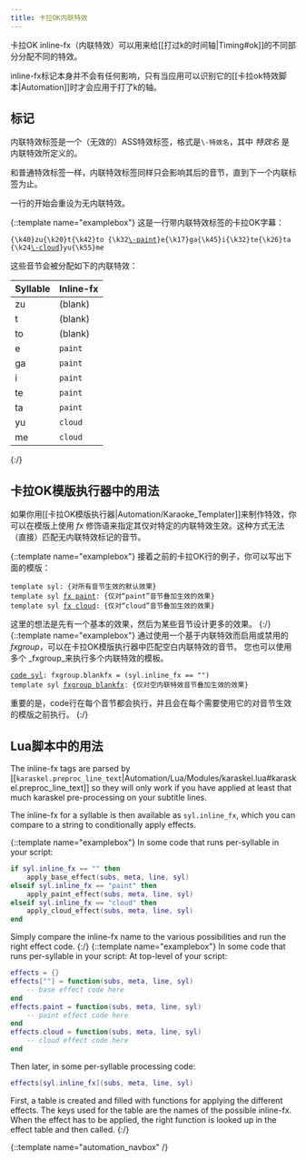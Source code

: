 ```yaml
---
title: 卡拉OK内联特效
---
```

卡拉OK inline-fx（内联特效）可以用来给[[打过k的时间轴|Timing#ok]]的不同部分分配不同的特效。

inline-fx标记本身并不会有任何影响，只有当应用可以识别它的[[卡拉ok特效脚本|Automation]]时才会应用于打了k的轴。

## 标记  ##
内联特效标签是一个（无效的）ASS特效标签，格式是`\-特效名`，其中 _特效名_ 是内联特效所定义的。

和普通特效标签一样，内联特效标签同样只会影响其后的音节，直到下一个内联标签为止。

一行的开始会重设为无内联特效。

{::template name="examplebox"}
这是一行带内联特效标签的卡拉OK字幕：

<pre><code>{\k40}zu{\k20}t{\k42}to {\k32<u>\-paint</u>}e{\k17}ga{\k45}i{\k32}te{\k26}ta {\k24<u>\-cloud</u>}yu{\k55}me</code></pre>

这些音节会被分配如下的内联特效：

| Syllable | Inline-fx
| -------- | --------------
| zu       | (blank)
| t        | (blank)
| to       | (blank)
| e        | `paint`
| ga       | `paint`
| i        | `paint`
| te       | `paint`
| ta       | `paint`
| yu       | `cloud`
| me       | `cloud`
{:/}

## 卡拉OK模版执行器中的用法  ##
如果你用[[卡拉OK模版执行器|Automation/Karaoke_Templater]]来制作特效，你可以在模版上使用 _fx_ 修饰语来指定其仅对特定的内联特效生效。这种方式无法（直接）匹配无内联特效标记的音节。

{::template name="examplebox"}
接着之前的卡拉OK行的例子，你可以写出下面的模版：

<pre><code>template syl: {对所有音节生效的默认效果}
template syl <u>fx paint</u>: {仅对“paint”音节叠加生效的效果}
template syl <u>fx cloud</u>: {仅对“cloud”音节叠加生效的效果}</code></pre>

这里的想法是先有一个基本的效果，然后为某些音节设计更多的效果。
{:/}
{::template name="examplebox"}
通过使用一个基于内联特效而启用或禁用的 _fxgroup_，可以在卡拉OK模版执行器中匹配空白内联特效的音节。
您也可以使用多个 _fxgroup_来执行多个内联特效的模板。

<pre><code><u>code syl</u>: fxgroup.blankfx = (syl.inline_fx == "")
template syl <u>fxgroup blankfx</u>: {仅对空内联特效音节叠加生效的效果}</code></pre>

重要的是，code行在每个音节都会执行，并且会在每个需要使用它的对音节生效的模版之前执行。
{:/}

## Lua脚本中的用法  ##
The inline-fx tags are parsed by
[[`karaskel.preproc_line_text`|Automation/Lua/Modules/karaskel.lua#karaskel.preproc_line_text]]
so they will only work if you have applied at least that much karaskel
pre-processing on your subtitle lines.

The inline-fx for a syllable is then available as `syl.inline_fx`, which
you can compare to a string to conditionally apply effects.

{::template name="examplebox"}
In some code that runs per-syllable in your script:

~~~ lua
if syl.inline_fx == "" then
    apply_base_effect(subs, meta, line, syl)
elseif syl.inline_fx == "paint" then
    apply_paint_effect(subs, meta, line, syl)
elseif syl.inline_fx == "cloud" then
    apply_cloud_effect(subs, meta, line, syl)
end
~~~

Simply compare the inline-fx name to the various possibilities and run the
right effect code.
{:/}
{::template name="examplebox"}
In some code that runs per-syllable in your script:
At top-level of your script:

~~~ lua
effects = {}
effects[""] = function(subs, meta, line, syl)
    -- base effect code here
end
effects.paint = function(subs, meta, line, syl)
    -- paint effect code here
end
effects.cloud = function(subs, meta, line, syl)
    -- cloud effect code here
end
~~~

Then later, in some per-syllable processing code:

~~~ lua
effects[syl.inline_fx](subs, meta, line, syl)
~~~

First, a table is created and filled with functions for applying the
different effects. The keys used for the table are the names of the
possible inline-fx. When the effect has to be applied, the right function
is looked up in the effect table and then called.
{:/}

{::template name="automation_navbox" /}
